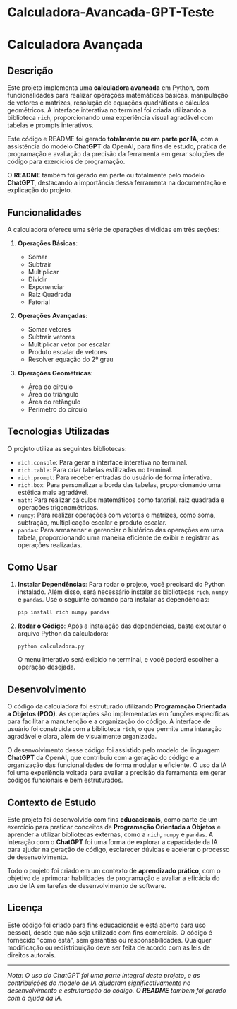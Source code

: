 # Calculadora-Avancada-GPT-Teste

# Calculadora Avançada

## Descrição

Este projeto implementa uma **calculadora avançada** em Python, com funcionalidades para realizar operações matemáticas básicas, manipulação de vetores e matrizes, resolução de equações quadráticas e cálculos geométricos. A interface interativa no terminal foi criada utilizando a biblioteca `rich`, proporcionando uma experiência visual agradável com tabelas e prompts interativos.

Este código e README foi gerado **totalmente ou em parte por IA**, com a assistência do modelo **ChatGPT** da OpenAI, para fins de estudo, prática de programação e avaliação da precisão da ferramenta em gerar soluções de código para exercícios de programação.

O **README** também foi gerado em parte ou totalmente pelo modelo **ChatGPT**, destacando a importância dessa ferramenta na documentação e explicação do projeto.

## Funcionalidades

A calculadora oferece uma série de operações divididas em três seções:

1. **Operações Básicas**:
   - Somar
   - Subtrair
   - Multiplicar
   - Dividir
   - Exponenciar
   - Raiz Quadrada
   - Fatorial

2. **Operações Avançadas**:
   - Somar vetores
   - Subtrair vetores
   - Multiplicar vetor por escalar
   - Produto escalar de vetores
   - Resolver equação do 2º grau

3. **Operações Geométricas**:
   - Área do círculo
   - Área do triângulo
   - Área do retângulo
   - Perímetro do círculo

## Tecnologias Utilizadas

O projeto utiliza as seguintes bibliotecas:

- `rich.console`: Para gerar a interface interativa no terminal.
- `rich.table`: Para criar tabelas estilizadas no terminal.
- `rich.prompt`: Para receber entradas do usuário de forma interativa.
- `rich.box`: Para personalizar a borda das tabelas, proporcionando uma estética mais agradável.
- `math`: Para realizar cálculos matemáticos como fatorial, raiz quadrada e operações trigonométricas.
- `numpy`: Para realizar operações com vetores e matrizes, como soma, subtração, multiplicação escalar e produto escalar.
- `pandas`: Para armazenar e gerenciar o histórico das operações em uma tabela, proporcionando uma maneira eficiente de exibir e registrar as operações realizadas.

## Como Usar

1. **Instalar Dependências**:
   Para rodar o projeto, você precisará do Python instalado. Além disso, será necessário instalar as bibliotecas `rich`, `numpy` e `pandas`. Use o seguinte comando para instalar as dependências:

   ```bash
   pip install rich numpy pandas
   ```

2. **Rodar o Código**:
   Após a instalação das dependências, basta executar o arquivo Python da calculadora:

   ```bash
   python calculadora.py
   ```

   O menu interativo será exibido no terminal, e você poderá escolher a operação desejada.

## Desenvolvimento

O código da calculadora foi estruturado utilizando **Programação Orientada a Objetos (POO)**. As operações são implementadas em funções específicas para facilitar a manutenção e a organização do código. A interface de usuário foi construída com a biblioteca `rich`, o que permite uma interação agradável e clara, além de visualmente organizada.

O desenvolvimento desse código foi assistido pelo modelo de linguagem **ChatGPT** da OpenAI, que contribuiu com a geração do código e a organização das funcionalidades de forma modular e eficiente. O uso da IA foi uma experiência voltada para avaliar a precisão da ferramenta em gerar códigos funcionais e bem estruturados.

## Contexto de Estudo

Este projeto foi desenvolvido com fins **educacionais**, como parte de um exercício para praticar conceitos de **Programação Orientada a Objetos** e aprender a utilizar bibliotecas externas, como a `rich`, `numpy` e `pandas`. A interação com o **ChatGPT** foi uma forma de explorar a capacidade da IA para ajudar na geração de código, esclarecer dúvidas e acelerar o processo de desenvolvimento.

Todo o projeto foi criado em um contexto de **aprendizado prático**, com o objetivo de aprimorar habilidades de programação e avaliar a eficácia do uso de IA em tarefas de desenvolvimento de software.

## Licença

Este código foi criado para fins educacionais e está aberto para uso pessoal, desde que não seja utilizado com fins comerciais. O código é fornecido "como está", sem garantias ou responsabilidades. Qualquer modificação ou redistribuição deve ser feita de acordo com as leis de direitos autorais.

---

*Nota: O uso do ChatGPT foi uma parte integral deste projeto, e as contribuições do modelo de IA ajudaram significativamente no desenvolvimento e estruturação do código. O **README** também foi gerado com a ajuda da IA.*

